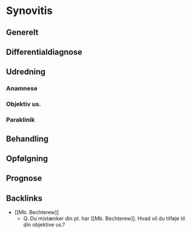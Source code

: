 # Synovitis
## Generelt


## Differentialdiagnose


## Udredning
### Anamnese

### Objektiv us.

### Paraklinik

## Behandling


## Opfølgning


## Prognose
 

## Backlinks
* [[Mb. Bechterew]]
	* Q. Du mistænker din pt. har [[Mb. Bechterew]]. Hvad vil du tilføje til din objektive us.?

<!-- #anki/tag/med/Rheumatology #anki/deck/Medicine -->

<!-- {BearID:8ACB81FF-F09D-4FEA-90EF-0E38E4401652-16437-0000557A618BEE5D} -->
